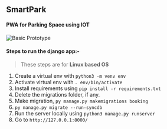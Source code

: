 ## SmartPark

#### PWA for Parking Space using IOT


![Basic Prototype](prototype.svg)

#### Steps to run the django app:-

> These steps are for **Linux based OS**

1. Create a virtual env with `python3 -m venv env`
2. Activate virtual env with `. env/bin/activate`
3. Install requirements using `pip install -r requirements.txt`
4. Delete the migrations folder, if any.
5. Make migration, `py manage.py makemigrations booking`
6. `py manage.py migrate --run-syncdb`
7. Run the server locally using `python3 manage.py runserver`
8. Go to `http://127.0.0.1:8000/`
